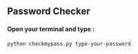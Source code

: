 ## Password Checker

#### Open your terminal and type :

```
python checkmypass.py type-your-password
```

